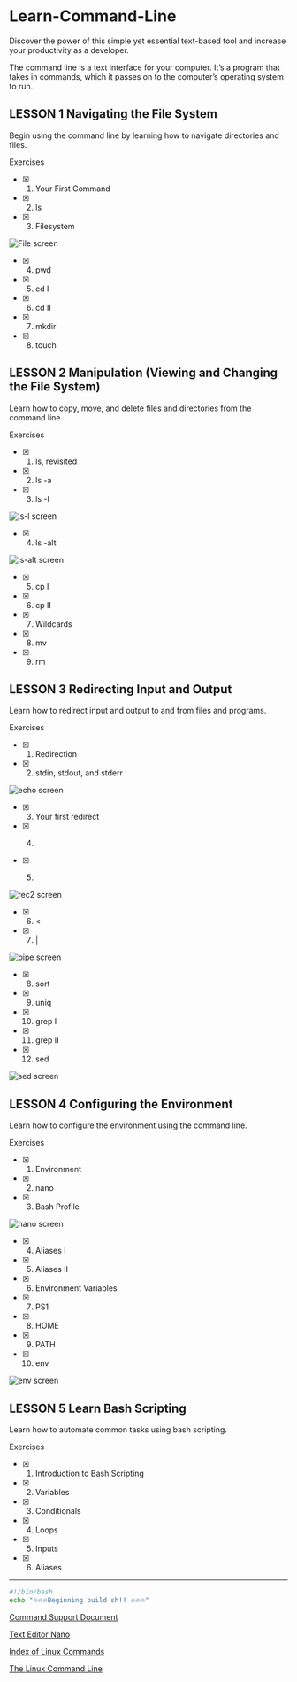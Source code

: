 # Learn-Command-Line

Discover the power of this simple yet essential text-based tool and increase your productivity as a developer.

The command line is a text interface for your computer. It’s a program that takes in commands, which it passes on to the computer’s operating system to run.


## LESSON 1 Navigating the File System

Begin using the command line by learning how to navigate directories and files.

Exercises

- [x] 1. Your First Command

- [x] 2. ls

- [x] 3. Filesystem

![File screen](./assets/File.PNG)

- [x] 4. pwd

- [x] 5. cd I

- [x] 6. cd II

- [x] 7. mkdir

- [x] 8. touch


## LESSON 2 Manipulation (Viewing and Changing the File System)

Learn how to copy, move, and delete files and directories from the command line.

Exercises

- [x] 1. ls, revisited

- [x] 2. ls -a

- [x] 3. ls -l

![ls-l screen](./assets/ls-l.PNG)

- [x] 4. ls -alt  

![ls-alt screen](./assets/ls-alt.PNG)

- [x] 5. cp I

- [x] 6. cp II

- [x] 7. Wildcards

- [x] 8. mv

- [x] 9. rm


## LESSON 3 Redirecting Input and Output

Learn how to redirect input and output to and from files and programs.

Exercises

- [x] 1. Redirection

- [x] 2. stdin, stdout, and stderr

![echo screen](./assets/echo.PNG)

- [x] 3. Your first redirect

- [x] 4. >

- [x] 5. >>

![rec2 screen](./assets/rec2.PNG)

- [x] 6. <

- [x] 7. |

![pipe screen](./assets/Pipe.PNG)

- [x] 8. sort

- [x] 9. uniq

- [x] 10. grep I

- [x] 11. grep II

- [x] 12. sed

![sed screen](./assets/Sed.PNG)


## LESSON 4 Configuring the Environment

Learn how to configure the environment using the command line.

Exercises

- [x] 1. Environment

- [x] 2. nano

- [x] 3. Bash Profile

![nano screen](./assets/nano.PNG)

- [x] 4. Aliases I

- [x] 5. Aliases II

- [x] 6. Environment Variables

- [x] 7. PS1

- [x] 8. HOME

- [x] 9. PATH

- [x] 10. env

![env screen](./assets/env.PNG)


## LESSON 5 Learn Bash Scripting

Learn how to automate common tasks using bash scripting.

Exercises

- [X] 1. Introduction to Bash Scripting

- [x] 2. Variables

- [x] 3. Conditionals

- [x] 4. Loops

- [x] 5. Inputs

- [x] 6. Aliases

---

```sh
#!/bin/bash
echo "🔥🔥🔥Beginning build sh!! 🔥🔥🔥"

```


[Command Support Document](https://www.fing.edu.uy/inco/cursos/sistoper/recursosLaboratorio/tutorial0.pdf)

[Text Editor Nano](https://www.nano-editor.org/)

[Index of Linux Commands](http://www.linfo.org/command_index.html)

[The Linux Command Line](http://linuxcommand.org/)